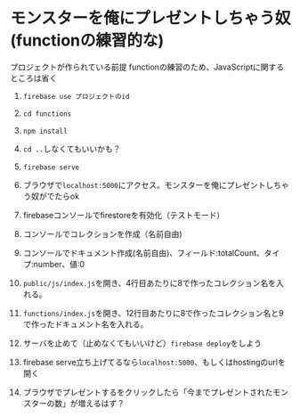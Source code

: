 # モンスターを俺にプレゼントしちゃう奴(functionの練習的な)

プロジェクトが作られている前提
functionの練習のため、JavaScriptに関するところは省く

1. ```firebase use プロジェクトのid```

2. ```cd functions```

3. ```npm install```

4. ```cd ..```しなくてもいいかも？

5. ```firebase serve```

6. ブラウザで```localhost:5000```にアクセス。モンスターを俺にプレゼントしちゃう奴がでたらok

7. firebaseコンソールでfirestoreを有効化（テストモード）

8. コンソールでコレクションを作成（名前自由)

9. コンソールでドキュメント作成(名前自由)、フィールド:totalCount、タイプ:number、値:0

10. ```public/js/index.js```を開き、4行目あたりに8で作ったコレクション名を入れる。

11. ```functions/index.js```を開き、12行目あたりに8で作ったコレクション名と9で作ったドキュメント名を入れる。

12. サーバを止めて（止めなくてもいいけど）```firebase deploy```をしよう

13. firebase serve立ち上げてるなら```localhost:5000```、もしくはhostingのurlを開く

14. ブラウザでプレゼントするをクリックしたら「今までプレゼントされたモンスターの数」が増えるはず？
